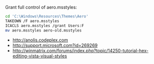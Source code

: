 
Grant full control of aero.msstyles:

~~~sh
cd 'C:\Windows\Resources\Themes\Aero'
TAKEOWN /F aero.msstyles
ICACLS aero.msstyles /grant Users:F
mv aero.msstyles aero-old.msstyles
~~~

- http://anolis.codeplex.com
- http://support.microsoft.com?id=269269
- http://winmatrix.com/forums/index.php?topic/14250-tutorial-hex-editing-vista-visual-styles
